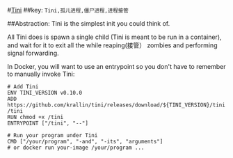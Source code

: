 #[Tini](https://github.com/krallin/tini.git) 
##key: ```Tini,孤儿进程,僵尸进程,进程接管```

##Abstraction: 
Tini is the simplest init you could think of.

All Tini does is spawn a single child (Tini is meant to be run in a container), and wait for it to exit all the while reaping(接管） zombies and performing signal forwarding.

In Docker, you will want to use an entrypoint so you don't have to remember to manually invoke Tini:
```
# Add Tini
ENV TINI_VERSION v0.10.0
ADD https://github.com/krallin/tini/releases/download/${TINI_VERSION}/tini /tini
RUN chmod +x /tini
ENTRYPOINT ["/tini", "--"]

# Run your program under Tini
CMD ["/your/program", "-and", "-its", "arguments"]
# or docker run your-image /your/program ...
```